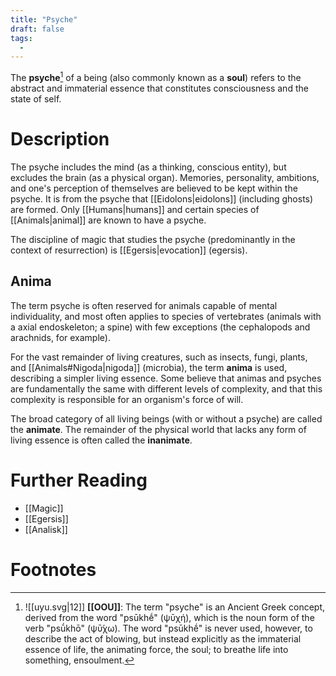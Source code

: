 ```yaml
---
title: "Psyche"
draft: false
tags:
  - 
---
```


The **psyche**[^psy] of a being (also commonly known as a **soul**) refers to the abstract and immaterial essence that constitutes consciousness and the state of self. 

# Description
The psyche includes the mind (as a thinking, conscious entity), but excludes the brain (as a physical organ). Memories, personality, ambitions, and one's perception of themselves are believed to be kept within the psyche. It is from the psyche that [[Eidolons|eidolons]] (including ghosts) are formed. Only [[Humans|humans]] and certain species of [[Animals|animal]] are known to have a psyche.

The discipline of magic that studies the psyche (predominantly in the context of resurrection) is [[Egersis|evocation]] (egersis). 

## Anima
The term psyche is often reserved for animals capable of mental individuality, and most often applies to species of vertebrates (animals with a axial endoskeleton; a spine) with few exceptions (the cephalopods and arachnids, for example). 

For the vast remainder of living creatures, such as insects, fungi, plants, and [[Animals#Nigoda|nigoda]] (microbia), the term **anima** is used, describing a simpler living essence. Some believe that animas and psyches are fundamentally the same with different levels of complexity, and that this complexity is responsible for an organism's force of will.

The broad category of all living beings (with or without a psyche) are called the **animate**. The remainder of the physical world that lacks any form of living essence is often called the **inanimate**. 

# Further Reading
- [[Magic]]
- [[Egersis]]
- [[Analisk]]

# Footnotes
[^psy]: ![[uyu.svg|12]] **[[OOU]]**: The term "psyche" is an Ancient Greek concept, derived from the word "psūkhḗ" (ψῡχή), which is the noun form of the verb "psū́khō" (ψῡ́χω). The word "psūkhḗ" is never used, however, to describe the act of blowing, but instead explicitly as the immaterial essence of life, the animating force, the soul; to breathe life into something, ensoulment.